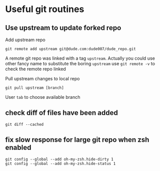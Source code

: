 # Useful git routines
## Use upstream to update forked repo
Add upstream repo
```
git remote add upstream git@dude.com:dude007/dude_repo.git
```
A remote git repo was linked with a tag `upstream`.
Actually you could use other fancy name to substitute the boring `upstream`
use `git remote -v` to check the remote repo linked

Pull upstream changes to local repo
```
git pull upstream [branch]
```
User `tab` to choose available branch
## check diff of files have been added
```
git diff --cached
```

## fix slow response for large git repo when zsh enabled
```
git config --global --add oh-my-zsh.hide-dirty 1
git config --global --add oh-my-zsh.hide-status 1
```
